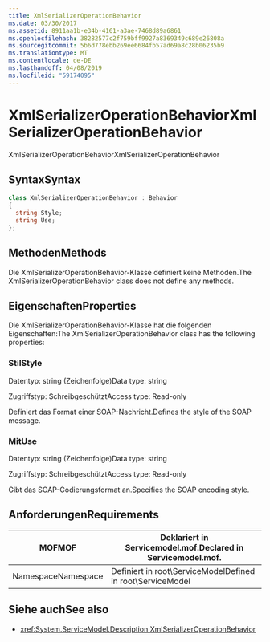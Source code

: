 ```yaml
---
title: XmlSerializerOperationBehavior
ms.date: 03/30/2017
ms.assetid: 8911aa1b-e34b-4161-a3ae-7468d89a6861
ms.openlocfilehash: 38282577c2f759bff9927a8369349c689e26808a
ms.sourcegitcommit: 5b6d778ebb269ee6684fb57ad69a8c28b06235b9
ms.translationtype: MT
ms.contentlocale: de-DE
ms.lasthandoff: 04/08/2019
ms.locfileid: "59174095"
---
```

# <a name="xmlserializeroperationbehavior"></a><span data-ttu-id="85ff3-102">XmlSerializerOperationBehavior</span><span class="sxs-lookup"><span data-stu-id="85ff3-102">XmlSerializerOperationBehavior</span></span>
<span data-ttu-id="85ff3-103">XmlSerializerOperationBehavior</span><span class="sxs-lookup"><span data-stu-id="85ff3-103">XmlSerializerOperationBehavior</span></span>  
  
## <a name="syntax"></a><span data-ttu-id="85ff3-104">Syntax</span><span class="sxs-lookup"><span data-stu-id="85ff3-104">Syntax</span></span>  
  
```csharp
class XmlSerializerOperationBehavior : Behavior  
{  
  string Style;  
  string Use;  
};  
```  
  
## <a name="methods"></a><span data-ttu-id="85ff3-105">Methoden</span><span class="sxs-lookup"><span data-stu-id="85ff3-105">Methods</span></span>  
 <span data-ttu-id="85ff3-106">Die XmlSerializerOperationBehavior-Klasse definiert keine Methoden.</span><span class="sxs-lookup"><span data-stu-id="85ff3-106">The XmlSerializerOperationBehavior class does not define any methods.</span></span>  
  
## <a name="properties"></a><span data-ttu-id="85ff3-107">Eigenschaften</span><span class="sxs-lookup"><span data-stu-id="85ff3-107">Properties</span></span>  
 <span data-ttu-id="85ff3-108">Die XmlSerializerOperationBehavior-Klasse hat die folgenden Eigenschaften:</span><span class="sxs-lookup"><span data-stu-id="85ff3-108">The XmlSerializerOperationBehavior class has the following properties:</span></span>  
  
### <a name="style"></a><span data-ttu-id="85ff3-109">Stil</span><span class="sxs-lookup"><span data-stu-id="85ff3-109">Style</span></span>  
 <span data-ttu-id="85ff3-110">Datentyp: string (Zeichenfolge)</span><span class="sxs-lookup"><span data-stu-id="85ff3-110">Data type: string</span></span>  
  
 <span data-ttu-id="85ff3-111">Zugriffstyp: Schreibgeschützt</span><span class="sxs-lookup"><span data-stu-id="85ff3-111">Access type: Read-only</span></span>  
  
 <span data-ttu-id="85ff3-112">Definiert das Format einer SOAP-Nachricht.</span><span class="sxs-lookup"><span data-stu-id="85ff3-112">Defines the style of the SOAP message.</span></span>  
  
### <a name="use"></a><span data-ttu-id="85ff3-113">Mit</span><span class="sxs-lookup"><span data-stu-id="85ff3-113">Use</span></span>  
 <span data-ttu-id="85ff3-114">Datentyp: string (Zeichenfolge)</span><span class="sxs-lookup"><span data-stu-id="85ff3-114">Data type: string</span></span>  
  
 <span data-ttu-id="85ff3-115">Zugriffstyp: Schreibgeschützt</span><span class="sxs-lookup"><span data-stu-id="85ff3-115">Access type: Read-only</span></span>  
  
 <span data-ttu-id="85ff3-116">Gibt das SOAP-Codierungsformat an.</span><span class="sxs-lookup"><span data-stu-id="85ff3-116">Specifies the SOAP encoding style.</span></span>  
  
## <a name="requirements"></a><span data-ttu-id="85ff3-117">Anforderungen</span><span class="sxs-lookup"><span data-stu-id="85ff3-117">Requirements</span></span>  
  
|<span data-ttu-id="85ff3-118">MOF</span><span class="sxs-lookup"><span data-stu-id="85ff3-118">MOF</span></span>|<span data-ttu-id="85ff3-119">Deklariert in Servicemodel.mof.</span><span class="sxs-lookup"><span data-stu-id="85ff3-119">Declared in Servicemodel.mof.</span></span>|  
|---------|-----------------------------------|  
|<span data-ttu-id="85ff3-120">Namespace</span><span class="sxs-lookup"><span data-stu-id="85ff3-120">Namespace</span></span>|<span data-ttu-id="85ff3-121">Definiert in root\ServiceModel</span><span class="sxs-lookup"><span data-stu-id="85ff3-121">Defined in root\ServiceModel</span></span>|  
  
## <a name="see-also"></a><span data-ttu-id="85ff3-122">Siehe auch</span><span class="sxs-lookup"><span data-stu-id="85ff3-122">See also</span></span>

- <xref:System.ServiceModel.Description.XmlSerializerOperationBehavior>
